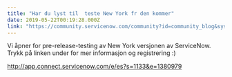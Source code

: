 ```yaml
---
title: "Har du lyst til  teste New York fr den kommer"
date: 2019-05-22T00:19:28.000Z
link: "https://community.servicenow.com/community?id=community_blog&sys_id=7a7df875db2db3042be0a851ca961956"
---
```

<p>Vi åpner for pre-release-testing av New York versjonen av ServiceNow. Trykk på linken under for mer informasjon og registrering :)</p>
<p><a href="http://app.connect.servicenow.com/e/es?s&#61;1133&amp;e&#61;1380979" rel="nofollow">http://app.connect.servicenow.com/e/es?s&#61;1133&amp;e&#61;1380979</a></p>
<p> </p>